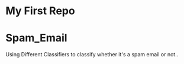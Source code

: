 # My First Repo
# Spam_Email
Using Different Classifiers to classify whether it's a spam email or not..
